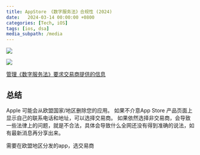 ```yaml
---
title: AppStore 《数字服务法》合规性 (2024)
date:   2024-03-14 00:00:00 +0800
categories: [Tech, iOS]
tags: [ios, dsa]
media_subpath: /media
---
```



![](ios-dsa__cCRk3TjI.png)



![](ios-dsa__DCkYM2QM.png)


[管理《数字服务法》要求交易商提供的信息](https://developer.apple.com/cn/help/app-store-connect/manage-compliance-information/manage-european-union-digital-services-act-trader-requirements/)


## 总结

Apple 可能会从欧盟国家/地区删除您的应用。 
如果不介意App Store 产品页面上显示自己的联系电话和地址，可以选择交易商。
如果依然选择非交易商，会导致一些法律上的问题，就是不合法，具体会导致什么全网还没有得到准确的说法，如有最新消息再分享出来。


需要在欧盟地区分发的app，选交易商



